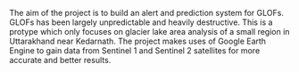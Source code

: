 The aim of the project is to build an alert and prediction system for GLOFs. GLOFs has been largely unpredictable and heavily destructive. This is a protype
which only focuses on glacier lake area analysis of a small region in Uttarakhand near Kedarnath. The project makes uses of Google Earth Engine to gain data
from Sentinel 1 and Sentinel 2 satellites for more accurate and better results. 
